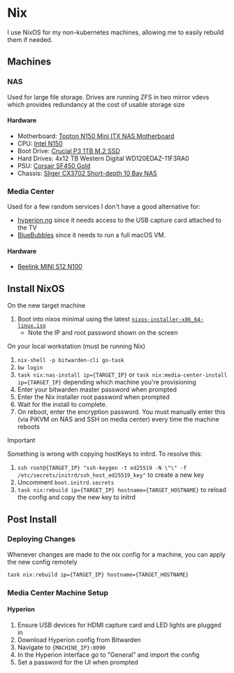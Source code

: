 # Nix

I use NixOS for my non-kubernetes machines, allowing me to easily rebuild them if needed.

## Machines

### NAS

Used for large file storage. Drives are running ZFS in two mirror vdevs which provides redundancy at the cost of usable storage size

#### Hardware

- Motherboard: [Topton N150 Mini ITX NAS Motherboard](https://www.aliexpress.us/item/3256807243287509.html)
- CPU: [Intel N150](https://www.intel.com/content/www/us/en/products/sku/241636/intel-processor-n150-6m-cache-up-to-3-60-ghz/specifications.html)
- Boot Drive: [Crucial P3 1TB M.2 SSD](https://www.crucial.com/ssd/p3/ct1000p3ssd8)
- Hard Drives: 4x12 TB Western Digital WD120EDAZ-11F3RA0
- PSU: [Corsair SF450 Gold](https://www.corsair.com/us/en/p/psu/cp-9020104-na/sf-series-sf450-450-watt-80-plus-gold-certified-high-performance-sfx-psu-cp-9020104-na)
- Chassis: [Sliger CX3702 Short-depth 10 Bay NAS](https://sliger.com/products/rackmount/storage/cx3702/)

### Media Center

Used for a few random services I don't have a good alternative for:
- [hyperion.ng](https://github.com/hyperion-project/hyperion.ng) since it needs access to the USB capture card attached to the TV
- [BlueBubbles](https://bluebubbles.app/) since it needs to run a full macOS VM.

#### Hardware

- [Beelink MINI S12 N100](https://www.bee-link.com/products/beelink-mini-s12-pro-n100)

## Install NixOS

On the new target machine
1. Boot into nixos minimal using the latest [`nixos-installer-x86_64-linux.iso`](https://github.com/nix-community/nixos-images)
    - Note the IP and root password shown on the screen

On your local workstation (must be running Nix)
1. `nix-shell -p bitwarden-cli go-task`
1. `bw login`
1. `task nix:nas-install ip={TARGET_IP}` or `task nix:media-center-install ip={TARGET_IP}` depending which machine you're provisioning
1. Enter your bitwarden master password when prompted
1. Enter the Nix installer root password when prompted
1. Wait for the install to complete.
1. On reboot, enter the encryption password. You must manually enter this (via PiKVM on NAS and SSH on media center) every time the machine reboots

> [!IMPORTANT]  
> Something is wrong with copying hostKeys to initrd. To resolve this:
> 1. `ssh root@{TARGET_IP} "ssh-keygen -t ed25519 -N \"\" -f /etc/secrets/initrd/ssh_host_ed25519_key"` to create a new key
> 1. Uncomment `boot.initrd.secrets`
> 1. `task nix:rebuild ip={TARGET_IP} hostname={TARGET_HOSTNAME}` to reload the config and copy the new key to initrd

## Post Install

### Deploying Changes

Whenever changes are made to the nix config for a machine, you can apply the new config remotely

```sh
task nix:rebuild ip={TARGET_IP} hostname={TARGET_HOSTNAME}
```

### Media Center Machine Setup

#### Hyperion
1. Ensure USB devices for HDMI capture card and LED lights are plugged in
1. Download Hyperion config from Bitwarden
1. Navigate to `{MACHINE_IP}:8090`
1. In the Hyperion interface go to "General" and import the config
1. Set a password for the UI when prompted
